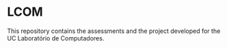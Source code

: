 # LCOM

This repository contains the assessments and the project developed for the UC Laboratório de Computadores.
